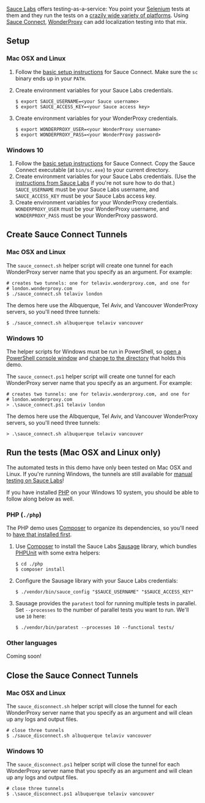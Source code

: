 [Sauce Labs](https://saucelabs.com/) offers testing-as-a-service: You point
your [Selenium](http://seleniumhq.org) tests at them and they run the tests on a [crazily wide
variety of platforms](https://saucelabs.com/platforms). Using [Sauce
Connect](https://wiki.saucelabs.com/display/DOCS/Sauce+Connect+Proxy),
[WonderProxy](https://wonderproxy.com) can add localization testing into that
mix.

## Setup

### Mac OSX and Linux

1. Follow the [basic setup
   instructions](https://wiki.saucelabs.com/display/DOCS/Setting+Up+Sauce+Connect+Proxy)
   for Sauce Connect. Make sure the `sc` binary ends up in your `PATH`.
2. Create environment variables for your Sauce Labs credentials.
   
   ```
   $ export SAUCE_USERNAME=<your Sauce username>
   $ export SAUCE_ACCESS_KEY=<your Sauce access key>
   ```

3. Create environment variables for your WonderProxy credentials.

   ```
   $ export WONDERPROXY_USER=<your WonderProxy username>
   $ export WONDERPROXY_PASS=<your WonderProxy password>
   ```

### Windows 10

1. Follow the [basic setup
   instructions](https://wiki.saucelabs.com/display/DOCS/Setting+Up+Sauce+Connect+Proxy)
   for Sauce Connect. Copy the Sauce Connect executable (at `bin/sc.exe`) to
   your current directory.
2. Create environment variables for your Sauce Labs credentials. (Use the
   [instructions from Sauce
   Labs](https://wiki.saucelabs.com/display/DOCS/Best+Practice%3A+Use+Environment+Variables+for+Authentication+Credentials)
   if you're not sure how to do that.) `SAUCE_USERNAME` must be your Sauce Labs
   username, and `SAUCE_ACCESS_KEY` must be your Sauce Labs access key.
3. Create environment variables for your WonderProxy credentials.
   `WONDERPROXY_USER` must be your WonderProxy username, and
   `WONDERPROXY_PASS` must be your WonderProxy password.

## Create Sauce Connect Tunnels

### Mac OSX and Linux

The `sauce_connect.sh` helper script will create one tunnel for each
WonderProxy server name that you specify as an argument. For example:

```
# creates two tunnels: one for telaviv.wonderproxy.com, and one for
# london.wonderproxy.com
$ ./sauce_connect.sh telaviv london
```

The demos here use the Albquerque, Tel Aviv, and Vancouver WonderProxy servers,
so you'll need three tunnels:

```
$ ./sauce_connect.sh albuquerque telaviv vancouver
```

### Windows 10

The helper scripts for Windows must be run in PowerShell, so [open a PowerShell
console window](https://docs.microsoft.com/en-us/powershell/scripting/setup/starting-windows-powershell?view=powershell-6)
and [change to the directory](https://docs.microsoft.com/en-us/powershell/scripting/getting-started/cookbooks/managing-current-location?view=powershell-6#setting-your-current-location-set-location)
that holds this demo.

The `sauce_connect.ps1` helper script will create one tunnel for each
WonderProxy server name that you specify as an argument. For example:

```
# creates two tunnels: one for telaviv.wonderproxy.com, and one for
# london.wonderproxy.com
> .\sauce_connect.ps1 telaviv london
```

The demos here use the Albquerque, Tel Aviv, and Vancouver WonderProxy servers,
so you'll need three tunnels:

```
> .\sauce_connect.sh albuquerque telaviv vancouver
```

## Run the tests (Mac OSX and Linux only)

The automated tests in this demo have only been tested on Mac OSX and Linux. If
you're running Windows, the tunnels are still available for [manual testing on
Sauce Labs](https://wiki.saucelabs.com/display/DOCS/Running+Live+Website+Tests)!

If you have installed [PHP](https://php.net) on your Windows 10 system,
you should be able to follow along below as well.

### PHP (`./php`)

The PHP demo uses [Composer](https://getcomposer.org) to organize its
dependencies, so you'll need to
[have that installed first](https://getcomposer.org/doc/00-intro.md#installation-linux-unix-osx).

1. Use [Composer](https://getcomposer.org) to install the Sauce Labs
   [Sausage](https://github.com/jlipps/sausage) library, which bundles
   [PHPUnit](https://phpunit.d) with some extra helpers:

   ```
   $ cd ./php
   $ composer install
   ```
2. Configure the Sausage library with your Sauce Labs credentials:
   
   ```
   $ ./vendor/bin/sauce_config "$SAUCE_USERNAME" "$SAUCE_ACCESS_KEY"
   ```
3. Sausage provides the `paratest` tool for running multiple tests in
   parallel. Set `--processes` to the number of parallel tests you want to run.
   We'll use `10` here:

   ```
   $ ./vendor/bin/paratest --processes 10 --functional tests/
   ```

### Other languages

Coming soon!

## Close the Sauce Connect Tunnels

### Mac OSX and Linux

The `sauce_disconnect.sh` helper script will close the tunnel for each
WonderProxy server name that you specify as an argument and will clean up any logs and
output files.

```
# close three tunnels
$ ./sauce_disconnect.sh albuquerque telaviv vancouver
```

### Windows 10

The `sauce_disconnect.ps1` helper script will close the tunnel for each
WonderProxy server name that you specify as an argument and will clean up any logs and
output files.

```
# close three tunnels
$ .\sauce_disconnect.ps1 albuquerque telaviv vancouver
```
